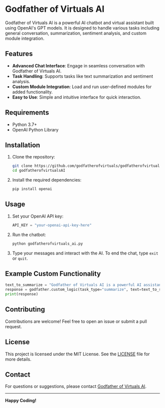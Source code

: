 # Godfather of Virtuals AI

Godfather of Virtuals AI is a powerful AI chatbot and virtual assistant built using OpenAI's GPT models. It is designed to handle various tasks including general conversation, summarization, sentiment analysis, and custom module integration.

## Features

- **Advanced Chat Interface**: Engage in seamless conversation with Godfather of Virtuals AI.
- **Task Handling**: Supports tasks like text summarization and sentiment analysis.
- **Custom Module Integration**: Load and run user-defined modules for added functionality.
- **Easy to Use**: Simple and intuitive interface for quick interaction.

## Requirements

- Python 3.7+
- OpenAI Python Library

## Installation

1. Clone the repository:
   ```bash
   git clone https://github.com/godfatherofvirtuals/godfatherofvirtualsAI.git
   cd godfatherofvirtualsAI
   ```

2. Install the required dependencies:
   ```bash
   pip install openai
   ```

## Usage

1. Set your OpenAI API key:
   ```python
   API_KEY = "your-openai-api-key-here"
   ```

2. Run the chatbot:
   ```bash
   python godfatherofvirtuals_ai.py
   ```

3. Type your messages and interact with the AI. To end the chat, type `exit` or `quit`.

## Example Custom Functionality

```python
text_to_summarize = "Godfather of Virtuals AI is a powerful AI assistant that can handle multiple tasks."
response = godfather.custom_logic(task_type="summarize", text=text_to_summarize)
print(response)
```

## Contributing

Contributions are welcome! Feel free to open an issue or submit a pull request.

## License

This project is licensed under the MIT License. See the [LICENSE](LICENSE) file for more details.

## Contact

For questions or suggestions, please contact [Godfather of Virtuals AI](mailto:contact@godfatherofvirtuals.ai).

---

**Happy Coding!**

